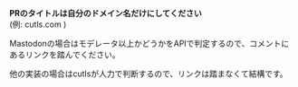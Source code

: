 **PRのタイトルは自分のドメイン名だけにしてください**  
(例: cutls.com )

Mastodonの場合はモデレータ以上かどうかをAPIで判定するので、コメントにあるリンクを踏んでください。

他の実装の場合はcutlsが人力で判断するので、リンクは踏まなくて結構です。
